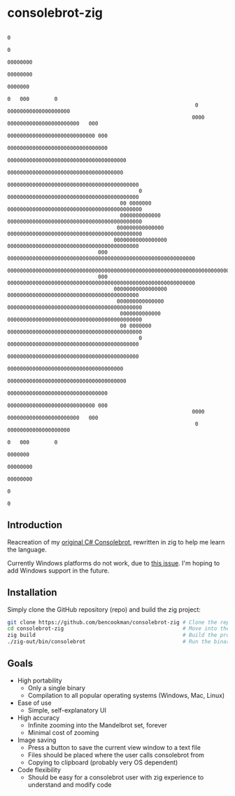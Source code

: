 # consolebrot-zig

                                                                                0
                                                                                0
                                                                            00000000
                                                                           00000000
                                                                            0000000
                                                                          0   000        0
                                                                0     00000000000000000000
                                                               0000 00000000000000000000000   000
                                                                 0000000000000000000000000000 000
                                                               00000000000000000000000000000000
                                                            00000000000000000000000000000000000000
                                                            0000000000000000000000000000000000000
                                                          000000000000000000000000000000000000000000
                                              0          000000000000000000000000000000000000000000
                                        00 0000000       0000000000000000000000000000000000000000000
                                        0000000000000   0000000000000000000000000000000000000000000
                                       000000000000000  0000000000000000000000000000000000000000000
                                      00000000000000000 000000000000000000000000000000000000000000
                                 000 000000000000000000000000000000000000000000000000000000000000
        00000000000000000000000000000000000000000000000000000000000000000000000000000000000000
                                 000 000000000000000000000000000000000000000000000000000000000000
                                      00000000000000000 000000000000000000000000000000000000000000
                                       000000000000000  0000000000000000000000000000000000000000000
                                        0000000000000   0000000000000000000000000000000000000000000
                                        00 0000000       0000000000000000000000000000000000000000000
                                              0          000000000000000000000000000000000000000000
                                                          000000000000000000000000000000000000000000
                                                            0000000000000000000000000000000000000
                                                            00000000000000000000000000000000000000
                                                               00000000000000000000000000000000
                                                                 0000000000000000000000000000 000
                                                               0000 00000000000000000000000   000
                                                                0     00000000000000000000
                                                                          0   000        0
                                                                            0000000
                                                                           00000000
                                                                            00000000
                                                                                0
                                                                                0

## Introduction
Reacreation of my [original C# Consolebrot](https://github.com/bencookman/consolebrot), rewritten in zig to help me learn the language.

Currently Windows platforms do not work, due to [this issue](https://github.com/ziglang/zig/issues/6845). I'm hoping to add Windows support in the future.

## Installation
Simply clone the GitHub repository (repo) and build the zig project:
```bash
git clone https://github.com/bencookman/consolebrot-zig # Clone the repo
cd consolebrot-zig                                      # Move into the repo
zig build                                               # Build the project
./zig-out/bin/consolebrot                               # Run the binary
```

## Goals
- High portability
    - Only a single binary
    - Compilation to all popular operating systems (Windows, Mac, Linux)
- Ease of use
    - Simple, self-explanatory UI
- High accuracy
    - Infinite zooming into the Mandelbrot set, forever
    - Minimal cost of zooming
- Image saving
    - Press a button to save the current view window to a text file
    - Files should be placed where the user calls consolebrot from
    - Copying to clipboard (probably very OS dependent)
- Code flexibility
    - Should be easy for a consolebrot user with zig experience to understand and modify code
